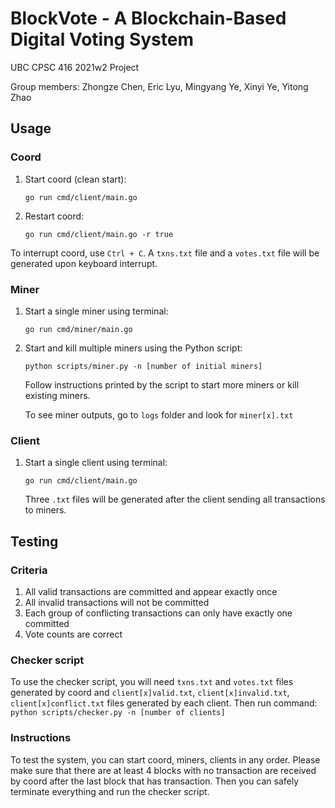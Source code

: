 # BlockVote - A Blockchain-Based Digital Voting System

UBC CPSC 416 2021w2 Project

Group members: Zhongze Chen, Eric Lyu, Mingyang Ye, Xinyi Ye, Yitong Zhao

## Usage

### Coord

1. Start coord (clean start):

    `go run cmd/client/main.go`

2. Restart coord:

    `go run cmd/client/main.go -r true`

To interrupt coord, use `Ctrl + C`. A `txns.txt` file and a `votes.txt` file will be generated upon keyboard interrupt.

### Miner

1. Start a single miner using terminal:

    `go run cmd/miner/main.go`

2. Start and kill multiple miners using the Python script:

    `python scripts/miner.py -n [number of initial miners]`

    Follow instructions printed by the script to start more miners or kill existing miners.
    
    To see miner outputs, go to `logs` folder and look for `miner[x].txt`
    
### Client

1. Start a single client using terminal:

    `go run cmd/client/main.go`

    Three `.txt` files will be generated after the client sending all transactions to miners.

## Testing

### Criteria

1. All valid transactions are committed and appear exactly once
2. All invalid transactions will not be committed
3. Each group of conflicting transactions can only have exactly one committed
4. Vote counts are correct

### Checker script

To use the checker script, you will need `txns.txt` and `votes.txt` files generated by coord
and `client[x]valid.txt`, `client[x]invalid.txt`, `client[x]conflict.txt` files generated by each client.
Then run command:
    `python scripts/checker.py -n [number of clients]`

### Instructions

To test the system, you can start coord, miners, clients in any order.
Please make sure that there are at least 4 blocks with no transaction are received by coord
after the last block that has transaction. 
Then you can safely terminate everything and run the checker script.